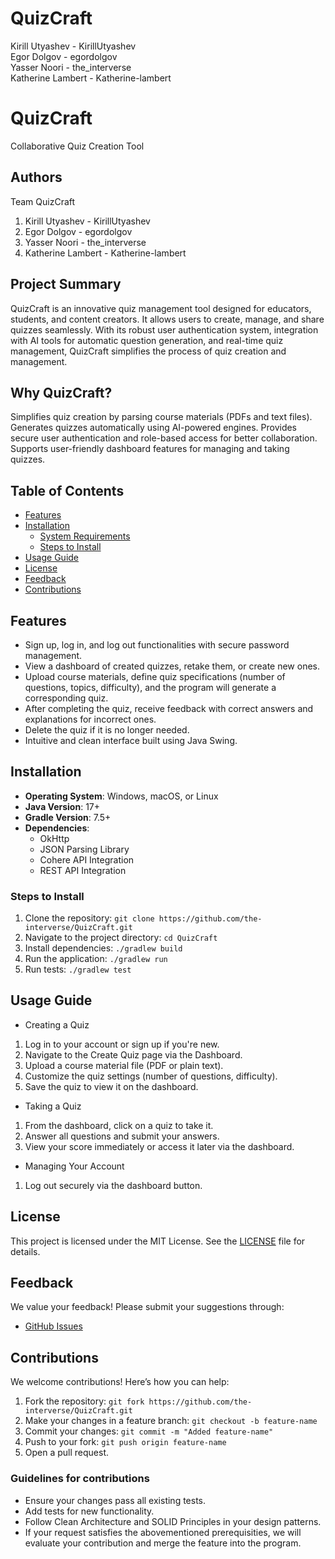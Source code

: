 # QuizCraft
Kirill Utyashev - KirillUtyashev  
Egor Dolgov - egordolgov  
Yasser Noori - the_interverse  
Katherine Lambert - Katherine-lambert  
# QuizCraft
Collaborative Quiz Creation Tool

## Authors
Team QuizCraft 
1. Kirill Utyashev - KirillUtyashev
2. Egor Dolgov - egordolgov  
3. Yasser Noori - the_interverse  
4. Katherine Lambert - Katherine-lambert

## Project Summary

QuizCraft is an innovative quiz management tool designed for educators, students, and content creators. 
It allows users to create, manage, and share quizzes seamlessly.
With its robust user authentication system, integration with AI tools for automatic question generation, and real-time quiz management,
QuizCraft simplifies the process of quiz creation and management.

## Why QuizCraft?

Simplifies quiz creation by parsing course materials (PDFs and text files).
Generates quizzes automatically using AI-powered engines.
Provides secure user authentication and role-based access for better collaboration.
Supports user-friendly dashboard features for managing and taking quizzes.

## Table of Contents
- [Features](#features)
- [Installation](#installation)
    - [System Requirements](#system-requirements)
    - [Steps to Install](#steps-to-install)
- [Usage Guide](#usage-guide)
- [License](#license)
- [Feedback](#feedback)
- [Contributions](#contributions)

## Features
* Sign up, log in, and log out functionalities with secure password management.
* View a dashboard of created quizzes, retake them, or create new ones.
* Upload course materials, define quiz specifications (number of questions, topics, difficulty), and the program will generate a corresponding quiz.
* After completing the quiz, receive feedback with correct answers and explanations for incorrect ones.
* Delete the quiz if it is no longer needed.
* Intuitive and clean interface built using Java Swing.
## Installation

- **Operating System**: Windows, macOS, or Linux
- **Java Version**: 17+
- **Gradle Version**: 7.5+
- **Dependencies**:
    - OkHttp
    - JSON Parsing Library
    - Cohere API Integration
    - REST API Integration
### Steps to Install
1. Clone the repository:
```git clone https://github.com/the-interverse/QuizCraft.git ```
2. Navigate to the project directory:
```cd QuizCraft```
3. Install dependencies:
```./gradlew build```
4. Run the application:
```./gradlew run```
5. Run tests:
```./gradlew test```
## Usage Guide
* Creating a Quiz
1. Log in to your account or sign up if you're new.
2. Navigate to the Create Quiz page via the Dashboard.
3. Upload a course material file (PDF or plain text).
4. Customize the quiz settings (number of questions, difficulty).
5. Save the quiz to view it on the dashboard.
* Taking a Quiz 
1. From the dashboard, click on a quiz to take it.
2. Answer all questions and submit your answers.
3. View your score immediately or access it later via the dashboard.
* Managing Your Account 
1. Log out securely via the dashboard button.
## License
This project is licensed under the MIT License. See the [LICENSE](LICENSE) file for details.

## Feedback
We value your feedback! Please submit your suggestions through:
* [GitHub Issues](https://github.com/the-interverse/QuizCraft/issues)

## Contributions
We welcome contributions! Here’s how you can help:
1. Fork the repository: 
```git fork https://github.com/the-interverse/QuizCraft.git```
2. Make your changes in a feature branch:
```git checkout -b feature-name```
3. Commit your changes:
```git commit -m "Added feature-name"```
4. Push to your fork:
```git push origin feature-name```
5. Open a pull request.
### Guidelines for contributions
* Ensure your changes pass all existing tests. 
* Add tests for new functionality.
* Follow Clean Architecture and SOLID Principles in your design patterns.
* If your request satisfies the abovementioned prerequisities, we will evaluate your contribution and 
merge the feature into the program. 


